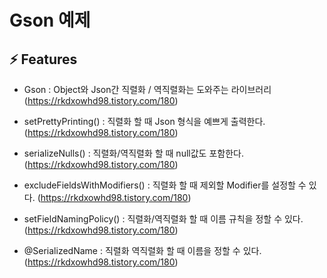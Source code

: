 # Gson 예제

## ⚡ Features
* Gson : Object와 Json간 직렬화 / 역직렬화는 도와주는 라이브러리 (https://rkdxowhd98.tistory.com/180)

* setPrettyPrinting() : 직렬화 할 때 Json 형식을 예쁘게 출력한다. (https://rkdxowhd98.tistory.com/180)

* serializeNulls() : 직렬화/역직렬화 할 때 null값도 포함한다. (https://rkdxowhd98.tistory.com/180)

* excludeFieldsWithModifiers() : 직렬화 할 때 제외할 Modifier를 설정할 수 있다. (https://rkdxowhd98.tistory.com/180)

* setFieldNamingPolicy() : 직렬화/역직렬화 할 때 이름 규칙을 정할 수 있다. (https://rkdxowhd98.tistory.com/180)

* @SerializedName : 직렬화 역직렬화 할 때 이름을 정할 수 있다. (https://rkdxowhd98.tistory.com/180)

